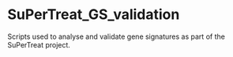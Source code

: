 # SuPerTreat_GS_validation

Scripts used to analyse and validate gene signatures as part of the SuPerTreat project. 
